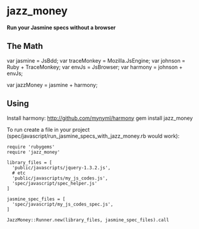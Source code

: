 jazz_money
=======
**Run your Jasmine specs without a browser**

The Math
----------
var jasmine = JsBdd;
var traceMonkey = Mozilla.JsEngine;
var johnson = Ruby + TraceMonkey;
var envJs = JsBrowser;
var harmony = johnson + envJs;

var jazzMoney = jasmine + harmony;

Using
---------
Install harmony: http://github.com/mynyml/harmony
    gem install jazz_money

To run create a file in your project (spec/javascript/run_jasmine_specs_with_jazz_money.rb would work):

    require 'rubygems'
    require 'jazz_money'

    library_files = [
      'public/javascripts/jquery-1.3.2.js',
      # etc
      'public/javascripts/my_js_codes.js',
      'spec/javascript/spec_helper.js'
    ]

    jasmine_spec_files = [
      'spec/javascript/my_js_codes_spec.js',
    ]

    JazzMoney::Runner.new(library_files, jasmine_spec_files).call
